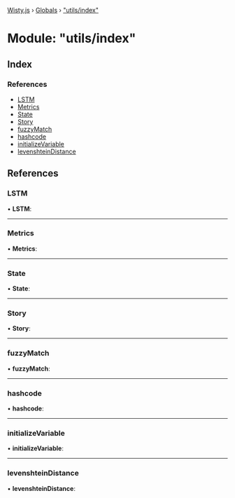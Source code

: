 [Wisty.js](../README.md) › [Globals](../globals.md) › ["utils/index"](_utils_index_.md)

# Module: "utils/index"

## Index

### References

* [LSTM](_utils_index_.md#lstm)
* [Metrics](_utils_index_.md#metrics)
* [State](_utils_index_.md#state)
* [Story](_utils_index_.md#story)
* [fuzzyMatch](_utils_index_.md#fuzzymatch)
* [hashcode](_utils_index_.md#hashcode)
* [initializeVariable](_utils_index_.md#initializevariable)
* [levenshteinDistance](_utils_index_.md#levenshteindistance)

## References

###  LSTM

• **LSTM**:

___

###  Metrics

• **Metrics**:

___

###  State

• **State**:

___

###  Story

• **Story**:

___

###  fuzzyMatch

• **fuzzyMatch**:

___

###  hashcode

• **hashcode**:

___

###  initializeVariable

• **initializeVariable**:

___

###  levenshteinDistance

• **levenshteinDistance**:
